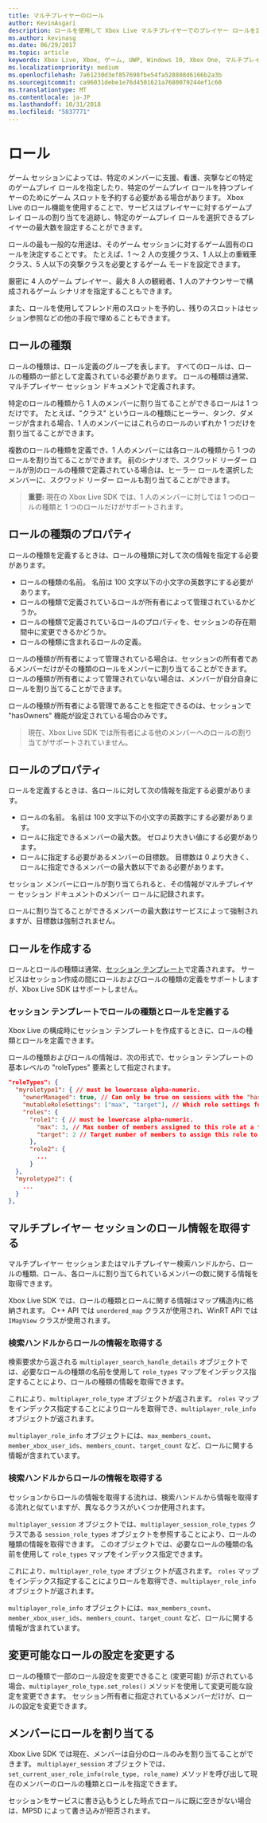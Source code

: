 ```yaml
---
title: マルチプレイヤーのロール
author: KevinAsgari
description: ロールを使用して Xbox Live マルチプレイヤーでのプレイヤー ロールを定義する方法について説明します。
ms.author: kevinasg
ms.date: 06/29/2017
ms.topic: article
keywords: Xbox Live, Xbox, ゲーム, UWP, Windows 10, Xbox One, マルチプレイヤー, ロール
ms.localizationpriority: medium
ms.openlocfilehash: 7a61230d3ef857698fbe54fa528808d6166b2a3b
ms.sourcegitcommit: ca96031debe1e76d4501621a7680079244ef1c60
ms.translationtype: MT
ms.contentlocale: ja-JP
ms.lasthandoff: 10/31/2018
ms.locfileid: "5837771"
---
```

# <a name="roles"></a>ロール

ゲーム セッションによっては、特定のメンバーに支援、看護、突撃などの特定のゲームプレイ ロールを指定したり、特定のゲームプレイ ロールを持つプレイヤーのためにゲーム スロットを予約する必要がある場合があります。 Xbox Live のロール機能を使用することで、サービスはプレイヤーに対するゲームプレイ ロールの割り当てを追跡し、特定のゲームプレイ ロールを選択できるプレイヤーの最大数を設定することができます。

ロールの最も一般的な用途は、そのゲーム セッションに対するゲーム固有のロールを決定することです。 たとえば、1 ～ 2 人の支援クラス、1 人以上の重戦車クラス、5 人以下の突撃クラスを必要とするゲーム モードを設定できます。

厳密に 4 人のゲーム プレイヤー、最大 8 人の観戦者、1 人のアナウンサーで構成されるゲーム シナリオを指定することもできます。

また、ロールを使用してフレンド用のスロットを予約し、残りのスロットはセッション参照などの他の手段で埋めることもできます。

## <a name="role-types"></a>ロールの種類

ロールの種類は、ロール定義のグループを表します。 すべてのロールは、ロールの種類の一部として定義されている必要があります。 ロールの種類は通常、マルチプレイヤー セッション ドキュメントで定義されます。

特定のロールの種類から 1 人のメンバーに割り当てることができるロールは 1 つだけです。 たとえば、"クラス" というロールの種類にヒーラー、タンク、ダメージが含まれる場合、1 人のメンバーにはこれらのロールのいずれか 1 つだけを割り当てることができます。

複数のロールの種類を定義でき、1 人のメンバーには各ロールの種類から 1 つのロールを割り当てることができます。 前のシナリオで、スクワッド リーダー ロールが別のロールの種類で定義されている場合は、ヒーラー ロールを選択したメンバーに、スクワッド リーダー ロールも割り当てることができます。

> **重要:** 現在の Xbox Live SDK では、1 人のメンバーに対しては 1 つのロールの種類と 1 つのロールだけがサポートされます。

## <a name="role-type-properties"></a>ロールの種類のプロパティ

ロールの種類を定義するときは、ロールの種類に対して次の情報を指定する必要があります。

* ロールの種類の名前。 名前は 100 文字以下の小文字の英数字にする必要があります。
* ロールの種類で定義されているロールが所有者によって管理されているかどうか。
* ロールの種類で定義されているロールのプロパティを、セッションの存在期間中に変更できるかどうか。
* ロールの種類に含まれるロールの定義。

ロールの種類が所有者によって管理されている場合は、セッションの所有者であるメンバーだけがその種類のロールをメンバーに割り当てることができます。 ロールの種類が所有者によって管理されていない場合は、メンバーが自分自身にロールを割り当てることができます。

ロールの種類が所有者による管理であることを指定できるのは、セッションで "hasOwners" 機能が設定されている場合のみです。

> 現在、Xbox Live SDK では所有者による他のメンバーへのロールの割り当てがサポートされていません。

## <a name="role-properties"></a>ロールのプロパティ

ロールを定義するときは、各ロールに対して次の情報を指定する必要があります。

* ロールの名前。 名前は 100 文字以下の小文字の英数字にする必要があります。
* ロールに指定できるメンバーの最大数。 ゼロより大きい値にする必要があります。
* ロールに指定する必要があるメンバーの目標数。 目標数は 0 より大きく、ロールに指定できるメンバーの最大数以下である必要があります。

セッション メンバーにロールが割り当てられると、その情報がマルチプレイヤー セッション ドキュメントのメンバー ロールに記録されます。

ロールに割り当てることができるメンバーの最大数はサービスによって強制されますが、目標数は強制されません。

## <a name="create-roles"></a>ロールを作成する

ロールとロールの種類は通常、[セッション テンプレート](service-configuration/session-templates.md)で定義されます。 サービスはセッション作成の間にロールおよびロールの種類の定義をサポートしますが、Xbox Live SDK はサポートしません。

### <a name="define-role-types-and-roles-in-a-session-template"></a>セッション テンプレートでロールの種類とロールを定義する

Xbox Live の構成時にセッション テンプレートを作成するときに、ロールの種類とロールを定義できます。

ロールの種類およびロールの情報は、次の形式で、セッション テンプレートの基本レベルの "roleTypes" 要素として指定されます。

```json
"roleTypes": {
  "myroletype1": { // must be lowercase alpha-numeric.
    "ownerManaged": true, // Can only be true on sessions with the "hasOwners" capability set. If true, only the owner of the session can assign this role to members.
    "mutableRoleSettings": ["max", "target"], // Which role settings for roles in this role type can be modified throughout the life of the session. Exclude role settings to lock them.
    "roles": {
      "role1": { // must be lowercase alpha-numeric.
        "max": 3, // Max number of members assigned to this role at a time, enforced by MPSD.
        "target": 2 // Target number of members to assign this role to. Like max, but not enforced (can be exceeded).
      },
      "role2": {
        ...
      }
  },
  "myroletype2": {
    ...
  }
},
```

## <a name="retrieve-role-information-for-a-multiplayer-session"></a>マルチプレイヤー セッションのロール情報を取得する

マルチプレイヤー セッションまたはマルチプレイヤー検索ハンドルから、ロールの種類、ロール、各ロールに割り当てられているメンバーの数に関する情報を取得できます。

Xbox Live SDK では、ロールの種類とロールに関する情報はマップ構造内に格納されます。 C++ API では `unordered_map` クラスが使用され、WinRT API では `IMapView` クラスが使用されます。

### <a name="get-the-role-information-from-a-search-handle"></a>検索ハンドルからロールの情報を取得する

検索要求から返される `multiplayer_search_handle_details` オブジェクトでは、必要なロールの種類の名前を使用して `role_types` マップをインデックス指定することにより、ロールの種類の情報を取得できます。

これにより、`multiplayer_role_type` オブジェクトが返されます。 `roles` マップをインデックス指定することによりロールを取得でき、`multiplayer_role_info` オブジェクトが返されます。

`multiplayer_role_info` オブジェクトには、`max_members_count`、`member_xbox_user_ids`、`members_count`、`target_count` など、ロールに関する情報が含まれています。

### <a name="get-the-role-information-from-a-search-handle"></a>検索ハンドルからロールの情報を取得する

セッションからロールの情報を取得する流れは、検索ハンドルから情報を取得する流れと似ていますが、異なるクラスがいくつか使用されます。

`multiplayer_session` オブジェクトでは、`multiplayer_session_role_types` クラスである `session_role_types` オブジェクトを参照することにより、ロールの種類の情報を取得できます。 このオブジェクトでは、必要なロールの種類の名前を使用して `role_types` マップをインデックス指定できます。

これにより、`multiplayer_role_type` オブジェクトが返されます。 `roles` マップをインデックス指定することによりロールを取得でき、`multiplayer_role_info` オブジェクトが返されます。

`multiplayer_role_info` オブジェクトには、`max_members_count`、`member_xbox_user_ids`、`members_count`、`target_count` など、ロールに関する情報が含まれています。

## <a name="change-mutable-role-settings"></a>変更可能なロールの設定を変更する

ロールの種類で一部のロール設定を変更できること (変更可能) が示されている場合、`multiplayer_role_type.set_roles()` メソッドを使用して変更可能な設定を変更できます。 セッション所有者に指定されているメンバーだけが、ロールの設定を変更できます。

## <a name="assign-a-role-to-a-member"></a>メンバーにロールを割り当てる

Xbox Live SDK では現在、メンバーは自分のロールのみを割り当てることができます。 `multiplayer_session` オブジェクトでは、`set_current_user_role_info(role_type, role_name)` メソッドを呼び出して現在のメンバーのロールの種類とロールを指定できます。

セッションをサービスに書き込もうとした時点でロールに既に空きがない場合は、MPSD によって書き込みが拒否されます。
